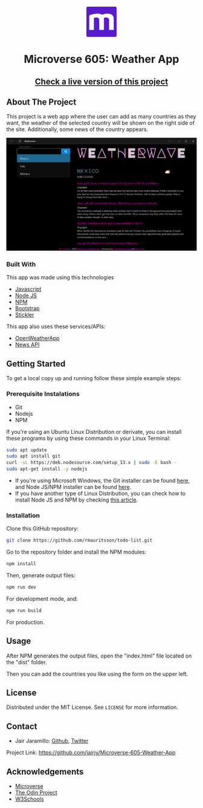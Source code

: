 <p align="center">
  <a href="https://www.microverse.org/">
  <img src="./doc/microverse.png" alt="Logo" width="80" height="80">
  </a>
</p>

<center><h1>Microverse 605: Weather App</h1></center>

<center><h2><a href="https://jairjy.github.io/Microverse-605-Weather-App" target="_blank">Check a live version of this project</a><h2></center>

## About The Project

This project is a web app where the user can add as many countries as they want, the weather of the selected country will be shown on the right side of the site. Additionally, some news of the country appears.

<p align="center">
  <img src="./doc/screenshot.png" alt="screenshot">
</p>

### Built With

This app was made using this technologies

* <a href="https://www.javascript.com/" target="_blank">Javascript</a>
* <a href="https://nodejs.org/en/" target="_blank">Node JS</a>
* <a href="https://www.npmjs.com/" target="_blank">NPM</a>
* <a href="https://getbootstrap.com/" target="_blank">Bootstrap</a>
* <a href="https://stickler-ci.com/" target="_blank">Stickler</a>

This app also uses these services/APIs:
* <a href="https://openweathermap.org/" target="_blank">OpenWeatherApp</a>[]()
* <a href="" target="_blank"></a>[News API](https://newsapi.org/)

## Getting Started
To get a local copy up and running follow these simple example steps:

### Prerequisite Instalations
* Git
* Nodejs
* NPM

If you're using an Ubuntu Linux Distribution or derivate, you can install these programs by using these commands in your Linux Terminal:

```sh
sudo apt update
sudo apt install git
curl -sL https://deb.nodesource.com/setup_13.x | sudo -E bash -
sudo apt-get install -y nodejs
```

* If you're using Microsoft Windows, the Git installer can be found <a href="https://gitforwindows.org/" target="_blank">here</a>, and Node JS/NPM installer can be found <a href="https://nodejs.org/en/download/" target="_blank">here</a>.
* If you have another type of Linux Distribution, you can check how to install Node JS and NPM by checking <a href="https://nodejs.org/en/download/package-manager/" target="_blank">this article</a>.

### Installation

Clone this GitHub repository:
```sh
git clone https://github.com/rmauritsson/todo-list.git
```
Go to the repository folder and install the NPM modules:

```sh
npm install
```

Then, generate output files:

```sh
npm run dev
```
For development mode, and:

```sh
npm run build
```
For production.
## Usage

After NPM generates the output files, open the "index.html" file located on the "dist" folder.

Then you can add the countries you like using the form on the upper left.

## License

Distributed under the MIT License. See `LICENSE` for more information.

<!-- CONTACT -->

## Contact

* Jair Jaramillo: <a href="https://github.com/jairjy" target="_blank">Github</a>, <a href="https://twitter.com/jairjy" target="_blank">Twitter</a>

Project Link: <a href="https://github.com/jairjy/Microverse-605-Weather-App" target="_blank">https://github.com/jairjy/Microverse-605-Weather-App</a>

<!-- ACKNOWLEDGEMENTS -->

## Acknowledgements

* <a href="https://www.microverse.org/" target="_blank">Microverse</a>
* <a href="https://www.theodinproject.com/" target="_blank">The Odin Project</a>
* <a href="https://www.w3schools.com/" target="_blank">W3Schools</a>
